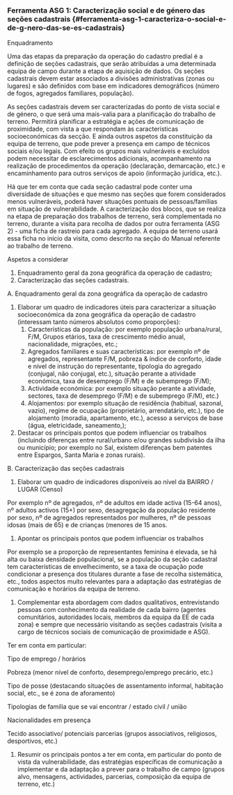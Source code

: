 ### Ferramenta ASG 1: Caracterização social e de género das seções cadastrais {#ferramenta-asg-1-caracteriza-o-social-e-de-g-nero-das-se-es-cadastrais}

Enquadramento

Uma das etapas da preparação da operação do cadastro predial é a definição de seções cadastrais, que serão atribuídas a uma determinada equipa de campo durante a etapa de aquisição de dados. Os seções cadastrais devem estar associados a divisões administrativas \(zonas ou lugares\) e são definidos com base em indicadores demográficos \(número de fogos, agregados familiares, população\).

As seções cadastrais devem ser caracterizadas do ponto de vista social e de género, o que será uma mais-valia para a planificação do trabalho de terreno. Permitirá planificar a estratégia e ações de comunicação de proximidade, com vista a que respondam às características socioeconómicas da secção. E ainda outros aspetos da constituição da equipa de terreno, que pode prever a presença em campo de técnicos sociais e/ou legais. Com efeito os grupos mais vulneráveis e excluídos podem necessitar de esclarecimentos adicionais, acompanhamento na realização de procedimentos da operação \(declaração, demarcação, etc.\) e encaminhamento para outros serviços de apoio \(informação jurídica, etc.\).

Há que ter em conta que cada seção cadastral pode conter uma diversidade de situações e que mesmo nas seções que forem considerados menos vulneráveis, poderá haver situações pontuais de pessoas/famílias em situação de vulnerabilidade. A caracterização dos blocos, que se realiza na etapa de preparação dos trabalhos de terreno, será complementada no terreno, durante a visita para recolha de dados por outra ferramenta \(ASG 2\) - uma ficha de rastreio para cada agregado. A equipa de terreno usará essa ficha no início da visita, como descrito na seção do Manual referente ao trabalho de terreno.

Aspetos a considerar

1. Enquadramento geral da zona geográfica da operação de cadastro;
2. Caracterização das seções cadastrais.

A. Enquadramento geral da zona geográfica da operação de cadastro

1. Elaborar um quadro de indicadores úteis para caracterizar a situação socioeconómica da zona geográfica da operação de cadastro \(interessam tanto números absolutos como proporções\):
   1. Características da população: por exemplo população urbana/rural, F/M, Grupos etários, taxa de crescimento médio anual, nacionalidade, migrações, etc.;
   2. Agregados familiares e suas características: por exemplo nº de agregados, representante F/M, pobreza & índice de conforto, idade e nível de instrução do representante, tipologia do agregado \(conjugal, não conjugal, etc.\), situação perante a atividade económica, taxa de desemprego \(F/M\) e de subemprego \(F/M\);
   3. Actividade económica: por exemplo situação perante a atividade, sectores, taxa de desemprego \(F/M\) e de subemprego \(F/M\), etc.\)
   4. Alojamentos: por exemplo situação de residência \(habitual, sazonal, vazio\), regime de ocupação \(proprietário, arrendatário, etc.\), tipo de alojamento \(moradia, apartamento, etc.\), acesso a serviços de base \(água, eletricidade, saneamento,\);
2. Destacar os principais pontos que podem influenciar os trabalhos \(incluindo diferenças entre rural/urbano e/ou grandes subdivisão da ilha ou município; por exemplo no Sal, existem diferenças bem patentes entre Espargos, Santa Maria e zonas rurais\).

B. Caracterização das seções cadastrais

1. Elaborar um quadro de indicadores disponíveis ao nível da BAIRRO / LUGAR \(Censo\)

Por exemplo nº de agregados, nº de adultos em idade activa \(15-64 anos\), nº adultos activos \(15+\) por sexo, desagregação da população residente por sexo, nº de agregados representados por mulheres, nº de pessoas idosas \(mais de 65\) e de crianças \(menores de 15 anos.

1. Apontar os principais pontos que podem influenciar os trabalhos

Por exemplo se a proporção de representantes feminina é elevada, se há alta ou baixa densidade populacional, se a população da seção cadastral tem características de envelhecimento, se a taxa de ocupação pode condicionar a presença dos titulares durante a fase de recolha sistemática, etc., todos aspectos muito relevantes para a adaptação das estratégias de comunicação e horários da equipa de terreno.

1. Complementar esta abordagem com dados qualitativos, entrevistando pessoas com conhecimento da realidade de cada bairro \(agentes comunitários, autoridades locais, membros da equipa da EE de cada zona\) e sempre que necessário visitando as seções cadastrais \(visita a cargo de técnicos sociais de comunicação de proximidade e ASG\).

Ter em conta em particular:

Tipo de emprego / horários

Pobreza \(menor nível de conforto, desemprego/emprego precário, etc.\)

Tipo de posse \(destacando situações de assentamento informal, habitação social, etc., se é zona de aforamento\)

Tipologias de família que se vai encontrar / estado civil / união

Nacionalidades em presença

Tecido associativo/ potenciais parcerias \(grupos associativos, religiosos, desportivos, etc.\)

1. Resumir os principais pontos a ter em conta, em particular do ponto de vista da vulnerabilidade, das estratégias específicas de comunicação a implementar e da adaptação a prever para o trabalho de campo \(grupos alvo, mensagens, actividades, parcerias, composição da equipa de terreno, etc.\)



